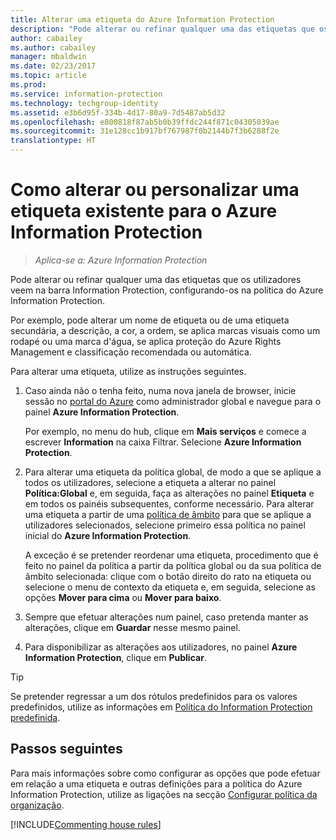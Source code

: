 ```yaml
---
title: Alterar uma etiqueta do Azure Information Protection
description: "Pode alterar ou refinar qualquer uma das etiquetas que os utilizadores veem na barra Information Protection, configurando-os na política do Azure Information Protection."
author: cabailey
ms.author: cabailey
manager: mbaldwin
ms.date: 02/23/2017
ms.topic: article
ms.prod: 
ms.service: information-protection
ms.technology: techgroup-identity
ms.assetid: e3b6d95f-334b-4d17-80a9-7d5487ab5d32
ms.openlocfilehash: e800818f87ab5b0b39ffdc244f871c04305039ae
ms.sourcegitcommit: 31e128cc1b917bf767987f0b2144b7f3b6288f2e
translationtype: HT
---
```

# <a name="how-to-change-or-customize-an-existing-label-for-azure-information-protection"></a>Como alterar ou personalizar uma etiqueta existente para o Azure Information Protection

>*Aplica-se a: Azure Information Protection*

Pode alterar ou refinar qualquer uma das etiquetas que os utilizadores veem na barra Information Protection, configurando-os na política do Azure Information Protection.

Por exemplo, pode alterar um nome de etiqueta ou de uma etiqueta secundária, a descrição, a cor, a ordem, se aplica marcas visuais como um rodapé ou uma marca d'água, se aplica proteção do Azure Rights Management e classificação recomendada ou automática.

Para alterar uma etiqueta, utilize as instruções seguintes.


1. Caso ainda não o tenha feito, numa nova janela de browser, inicie sessão no [portal do Azure](https://portal.azure.com) como administrador global e navegue para o painel **Azure Information Protection**. 
    
    Por exemplo, no menu do hub, clique em **Mais serviços** e comece a escrever **Information** na caixa Filtrar. Selecione **Azure Information Protection**.

2. Para alterar uma etiqueta da política global, de modo a que se aplique a todos os utilizadores, selecione a etiqueta a alterar no painel **Política:Global** e, em seguida, faça as alterações no painel **Etiqueta** e em todos os painéis subsequentes, conforme necessário. Para alterar uma etiqueta a partir de uma [política de âmbito](configure-policy-scope.md) para que se aplique a utilizadores selecionados, selecione primeiro essa política no painel inicial do **Azure Information Protection**.

    A exceção é se pretender reordenar uma etiqueta, procedimento que é feito no painel da política a partir da política global ou da sua política de âmbito selecionada: clique com o botão direito do rato na etiqueta ou selecione o menu de contexto da etiqueta e, em seguida, selecione as opções **Mover para cima** ou **Mover para baixo**.

3. Sempre que efetuar alterações num painel, caso pretenda manter as alterações, clique em **Guardar** nesse mesmo painel.

4. Para disponibilizar as alterações aos utilizadores, no painel **Azure Information Protection**, clique em **Publicar**.

> [!TIP]
>Se pretender regressar a um dos rótulos predefinidos para os valores predefinidos, utilize as informações em [Política do Information Protection predefinida](configure-policy-default.md).

## <a name="next-steps"></a>Passos seguintes

Para mais informações sobre como configurar as opções que pode efetuar em relação a uma etiqueta e outras definições para a política do Azure Information Protection, utilize as ligações na secção [Configurar política da organização](configure-policy.md#configuring-your-organizations-policy).

[!INCLUDE[Commenting house rules](../includes/houserules.md)]


